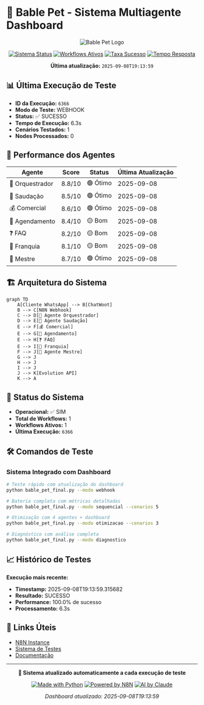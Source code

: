 # 🎯 Bable Pet - Sistema Multiagente Dashboard

<div align="center">

![Bable Pet Logo](https://img.shields.io/badge/🐾-BABLE%20PET-blue?style=for-the-badge)

[![Sistema Status](https://img.shields.io/badge/Sistema-OPERACIONAL-brightgreen?style=for-the-badge&logo=checkmarx&logoColor=white)]()
[![Workflows Ativos](https://img.shields.io/badge/Workflows-1%20Ativos-blue?style=for-the-badge&logo=github-actions&logoColor=white)]()
[![Taxa Sucesso](https://img.shields.io/badge/Taxa%20Sucesso-100.0%25-brightgreen?style=for-the-badge&logo=target&logoColor=white)]()
[![Tempo Resposta](https://img.shields.io/badge/Tempo%20M%C3%A9dio-6.3s-brightgreen?style=for-the-badge&logo=stopwatch&logoColor=white)]()

**Última atualização:** `2025-09-08T19:13:59`

</div>

## 📊 Última Execução de Teste

- **ID da Execução:** `6366`
- **Modo de Teste:** WEBHOOK
- **Status:** ✅ SUCESSO
- **Tempo de Execução:** 6.3s
- **Cenários Testados:** 1
- **Nodes Processados:** 0

## 🤖 Performance dos Agentes

| Agente | Score | Status | Última Atualização |
|--------|-------|--------|-------------------|
| 🎯 Orquestrador | 8.8/10 | 🟢 Ótimo | 2025-09-08 |
| 👋 Saudação | 8.5/10 | 🟢 Ótimo | 2025-09-08 |
| 💰 Comercial | 8.6/10 | 🟢 Ótimo | 2025-09-08 |
| 📅 Agendamento | 8.4/10 | 🟡 Bom | 2025-09-08 |
| ❓ FAQ | 8.2/10 | 🟡 Bom | 2025-09-08 |
| 🏢 Franquia | 8.1/10 | 🟡 Bom | 2025-09-08 |
| 👑 Mestre | 8.7/10 | 🟢 Ótimo | 2025-09-08 |

## 🏗️ Arquitetura do Sistema

```mermaid
graph TD
    A[Cliente WhatsApp] --> B[ChatWoot]
    B --> C[N8N Webhook]
    C --> D[🎯 Agente Orquestrador]
    D --> E[👋 Agente Saudação]
    E --> F[💰 Comercial]
    E --> G[📅 Agendamento]
    E --> H[❓ FAQ]
    E --> I[🏢 Franquia]
    F --> J[👑 Agente Mestre]
    G --> J
    H --> J
    I --> J
    J --> K[Evolution API]
    K --> A
```

## 🚀 Status do Sistema

- **Operacional:** ✅ SIM
- **Total de Workflows:** 1
- **Workflows Ativos:** 1
- **Última Execução:** `6366`

## 🛠️ Comandos de Teste

### Sistema Integrado com Dashboard
```bash
# Teste rápido com atualização do dashboard
python bable_pet_final.py --modo webhook

# Bateria completa com métricas detalhadas
python bable_pet_final.py --modo sequencial --cenarios 5

# Otimização com 4 agentes + dashboard
python bable_pet_final.py --modo otimizacao --cenarios 3

# Diagnóstico com análise completa
python bable_pet_final.py --modo diagnostico
```

## 📈 Histórico de Testes

**Execução mais recente:**
- **Timestamp:** 2025-09-08T19:13:59.315682
- **Resultado:** SUCESSO
- **Performance:** 100.0% de sucesso
- **Processamento:** 6.3s

## 🔗 Links Úteis

- [N8N Instance](https://n8n.synapseautointeligente.com.br)
- [Sistema de Testes](./bable_pet_final.py)
- [Documentação](./GUIA_FUNCIONAMENTO_COMPLETO.md)

---

<div align="center">

**🤖 Sistema atualizado automaticamente a cada execução de teste**

[![Made with Python](https://img.shields.io/badge/Made%20with-Python-blue?style=flat&logo=python&logoColor=white)](https://python.org)
[![Powered by N8N](https://img.shields.io/badge/Powered%20by-N8N-orange?style=flat&logo=n8n&logoColor=white)](https://n8n.io)
[![AI by Claude](https://img.shields.io/badge/AI%20by-Claude-purple?style=flat&logo=anthropic&logoColor=white)](https://claude.ai)

*Dashboard atualizado: 2025-09-08T19:13:59*

</div>
